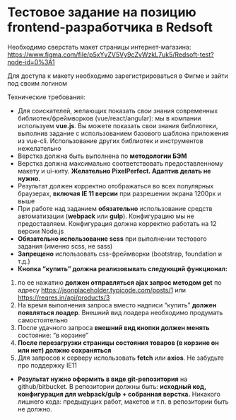 Тестовое задание на позицию frontend-разработчика в Redsoft
===========================================================

Необходимо сверстать макет страницы интернет-магазина: 
https://www.figma.com/file/p5xYvZV5Vy9cZvWzkL7uk5/Redsoft-test?node-id=0%3A1

Для доступа к макету необходимо зарегистрироваться в Фигме и зайти под своим логином

Технические требования:
* Для соискателей, желающих показать свои знания современных библиотек/фреймворков (vue/react/angular): мы в компании используем **vue.js**. Вы можете показать свои знания библиотеки, выполнив задание с использованием базового шаблона приложения из vue-cli. Использование других библиотек и инструментов нежелательно
* Верстка должна быть выполнена по **методологии БЭМ**
* Верстка должна максимально соответствовать предоставленному макету и ui-киту. **Желательно PixelPerfect. Адаптив делать не нужно.**
* Результат должен корректно отображаться во всех популярных браузерах, **включая IE 11 версии** при разрешении экрана 1200px и выше
* При работе над заданием **обязательно** использование средств автоматизации (**webpack** или **gulp**). Конфигурацию мы не предоставляем. Конфигурация должна корректно работать на 12 версии Node.js
* **Обязательно использование scss** при выполнении тестового задания (именно scss, не sass)
* **Запрещено** использовать css-фреймворки (bootstrap, foundation и т.д.)
* **Кнопка “купить” должна реализовывать следующий функционал:**
1. по ее нажатию **должен отправляться ajax запрос методом get** по адресу https://jsonplaceholder.typicode.com/posts/1 или https://reqres.in/api/products/3
2. На время выполнения запроса вместо надписи “купить” **должен появляться лоадер**. Внешний вид лоадера необходимо продумать самостоятельно
3. После удачного запроса **внешний вид кнопки должен менять** состояние: “в корзине”
4. **После перезагрузки страницы состояния товаров (в корзине он или нет) должно сохраняться**
5. Для запросов к серверу использовать **fetch** или **axios**. Не забудьте про поддержку IE11
* **Результат нужно оформить в виде git-репозитория** на github/bitbucket.
В репозитории должны быть: **исходный код, конфигурация для webpack/gulp + собранная верстка.**
Никакого лишнего кода: предыдущих работ, макетов и т.п. в репозитории быть не должно.
